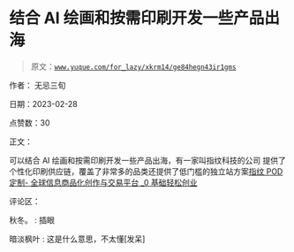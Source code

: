 # 结合 AI 绘画和按需印刷开发一些产品出海

> 原文：[`www.yuque.com/for_lazy/xkrm14/ge84hegn43ir1gms`](https://www.yuque.com/for_lazy/xkrm14/ge84hegn43ir1gms)



作者： 无忌三旬 

日期：2023-02-28 

点赞数：30 

正文： 

可以结合 AI 绘画和按需印刷开发一些产品出海，有一家叫指纹科技的公司 提供了个性化印刷供应链，覆盖了非常多的品类还提供了低门槛的独立站方案[指纹 POD 定制- 全球信息商品化创作与交易平台 _0 基础轻松创业](https://www.hicustom.com/wap?ad_code=HR8EFHUEB87Q) 

评论区： 

秋冬。 : 插眼 

暗淡枫叶 : 这是什么意思，不太懂[发呆] 

